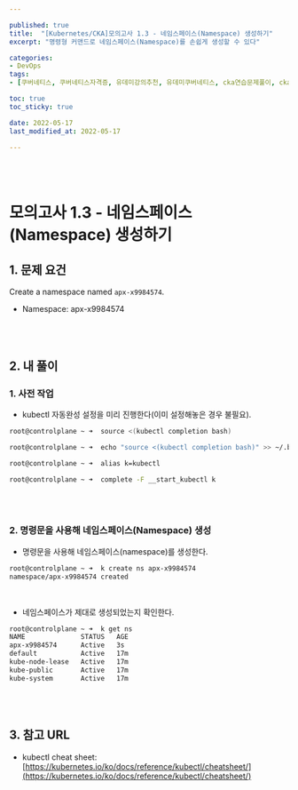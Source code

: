 ```yaml
---

published: true
title:  "[Kubernetes/CKA]모의고사 1.3 - 네임스페이스(Namespace) 생성하기"
excerpt: "명령형 커맨드로 네임스페이스(Namespace)를 손쉽게 생성할 수 있다"

categories:
- DevOps
tags:
- [쿠버네티스, 쿠버네티스자격증, 유데미강의추천, 유데미쿠버네티스, cka연습문제풀이, cka덤프, cka기출문제, cka, kubernetes, kubernetesnetworking, k8s, DevOpsengineer, 데브옵스, 데브옵스엔지니어]

toc: true
toc_sticky: true

date: 2022-05-17
last_modified_at: 2022-05-17

---
```


<br/><br/>

# 모의고사 1.3 - 네임스페이스(Namespace) 생성하기

## 1. 문제 요건

Create a namespace named `apx-x9984574`.

- Namespace: apx-x9984574

<br/><br/>

## 2. 내 풀이

### 1. 사전 작업

- kubectl 자동완성 설정을 미리 진행한다(이미 설정해놓은 경우 불필요).

```bash
root@controlplane ~ ➜  source <(kubectl completion bash)

root@controlplane ~ ➜  echo "source <(kubectl completion bash)" >> ~/.bashrc 

root@controlplane ~ ➜  alias k=kubectl

root@controlplane ~ ➜  complete -F __start_kubectl k
```

<br/><br/>

### 2. 명령문을 사용해 네임스페이스(Namespace) 생성

- 명령문을 사용해 네임스페이스(namespace)를 생성한다.

```bash
root@controlplane ~ ➜  k create ns apx-x9984574
namespace/apx-x9984574 created
```

<br/>

- 네임스페이스가 제대로 생성되었는지 확인한다.

```bash
root@controlplane ~ ➜  k get ns
NAME              STATUS   AGE
apx-x9984574      Active   3s
default           Active   17m
kube-node-lease   Active   17m
kube-public       Active   17m
kube-system       Active   17m
```

<br/><br/>

## 3. 참고 URL

- kubectl cheat sheet: [https://kubernetes.io/ko/docs/reference/kubectl/cheatsheet/](https://kubernetes.io/ko/docs/reference/kubectl/cheatsheet/)